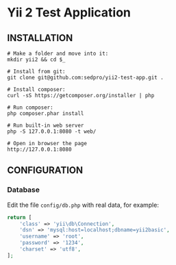Yii 2 Test Application
============================

INSTALLATION
------------

```
# Make a folder and move into it:
mkdir yii2 && cd $_

# Install from git:
git clone git@github.com:sedpro/yii2-test-app.git .

# Install composer:
curl -sS https://getcomposer.org/installer | php

# Run composer:
php composer.phar install

# Run built-in web server
php -S 127.0.0.1:8080 -t web/

# Open in browser the page
http://127.0.0.1:8080
```

CONFIGURATION
-------------

### Database

Edit the file `config/db.php` with real data, for example:

```php
return [
    'class' => 'yii\db\Connection',
    'dsn' => 'mysql:host=localhost;dbname=yii2basic',
    'username' => 'root',
    'password' => '1234',
    'charset' => 'utf8',
];
```
